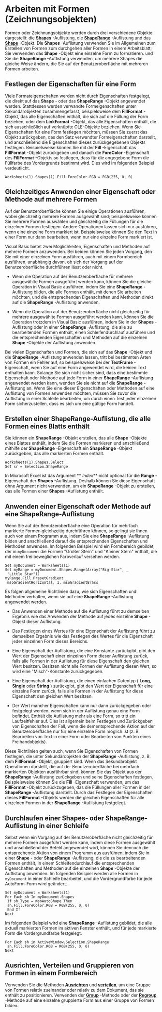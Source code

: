 
# Arbeiten mit Formen (Zeichnungsobjekten)

Formen oder Zeichnungsobjekte werden durch drei verschiedene Objekte dargestellt: die  **[Shapes](f9c6548c-d028-1b70-a11c-c4b45ff19177.md)** -Auflistung, die **[ShapeRange](e1b8229c-73a0-4a77-5e00-4bcec9032260.md)** -Auflistung und das **[Shape](8f01fcd1-b7d9-5216-2de5-40fb6648a403.md)** -Objekt. Die **Shapes** -Auflistung verwenden Sie im Allgemeinen zum Erstellen von Formen zum durchgehen aller Formen in einem Arbeitsblatt; Sie verwenden das **Shape** -Objekt eine einzelne Form zu formatieren. und Sie die **ShapeRange** -Auflistung verwenden, um mehrere Shapes die gleiche Weise ändern, die Sie auf der Benutzeroberfläche mit mehreren Formen arbeiten.


## Festlegen der Eigenschaften für eine Form

Viele Formateigenschaften werden nicht durch Eigenschaften festgelegt, die direkt auf das  **Shape** - oder das **ShapeRange** -Objekt angewendet werden. Stattdessen werden verwandte Formeigenschaften unter Sekundärobjekten zusammengefasst, beispielsweise dem **FillFormat** -Objekt, das alle Eigenschaften enthält, die sich auf die Füllung der Form beziehen, oder dem **LinkFormat** -Objekt, das alle Eigenschaften enthält, die sich ausschließlich auf verknüpfte OLE-Objekte beziehen. Wenn Sie Eigenschaften für eine Form festlegen möchten, müssen Sie zuerst das Objekt zurückgeben, das den Satz verwandter Formeigenschaften darstellt, und anschließend die Eigenschaften dieses zurückgegebenen Objekts festlegen. Beispielsweise können Sie mit der **Fill** -Eigenschaft das **FillFormat** -Objekt zurückgeben und danach die **ForeColor** -Eigenschaft des **FillFormat** -Objekts so festlegen, dass für die angegebene Form die Füllfarbe des Vordergrunds bestimmt wird. Dies wird im folgenden Beispiel verdeutlicht.


```
Worksheets(1).Shapes(1).Fill.ForeColor.RGB = RGB(255, 0, 0)
```


## Gleichzeitiges Anwenden einer Eigenschaft oder Methode auf mehrere Formen

Auf der Benutzeroberfläche können Sie einige Operationen ausführen, wobei gleichzeitig mehrere Formen ausgewählt sind; beispielsweise können Sie mehrere Formen auswählen und gleichzeitig die Füllungen für die einzelnen Formen festlegen. Andere Operationen lassen sich nur ausführen, wenn eine einzelne Form markiert ist. Beispielsweise können Sie den Text in einer Form nur dann bearbeiten, wenn nur eine einzelne Form markiert ist.

Visual Basic bietet zwei Möglichkeiten, Eigenschaften und Methoden auf mehrere Formen anzuwenden. Bei beiden können Sie jeden Vorgang, den Sie mit einer einzelnen Form ausführen, auch mit einem Formbereich ausführen, unabhängig davon, ob sich der Vorgang auf der Benutzeroberfläche durchführen lässt oder nicht.


- Wenn die Operation auf der Benutzeroberfläche für mehrere ausgewählte Formen ausgeführt werden kann, können Sie die gleiche Operation in Visual Basic ausführen, indem Sie eine  **ShapeRange** -Auflistung bilden, die alle Formen enthält, mit denen Sie arbeiten möchten, und die entsprechenden Eigenschaften und Methoden direkt auf die **ShapeRange** -Auflistung anwenden.
    
- Wenn die Operation auf der Benutzeroberfläche nicht gleichzeitig für mehrere ausgewählte Formen ausgeführt werden kann, können Sie die Operation trotzdem in Visual Basic ausführen, indem Sie in der  **Shapes** -Auflistung oder in einer **ShapeRange** -Auflistung, die alle zu bearbeitenden Formen enthält, einen Schleifendurchlauf ausführen und die entsprechenden Eigenschaften und Methoden auf die einzelnen **Shape** -Objekte der Auflistung anwenden.
    
Bei vielen Eigenschaften und Formen, die sich auf das  **Shape** -Objekt und die **ShapeRange** -Auflistung anwenden lassen, tritt bei bestimmten Arten von Formen ein Fehler auf, so beispielsweise bei der **TextFrame** -Eigenschaft, wenn Sie auf eine Form angewendet wird, die keinen Text enthalten kann. Solange Sie sich nicht sicher sind, dass eine bestimmte Eigenschaft oder Methode auf jede Form in einer **ShapeRange** -Auflistung angewendet werden kann, wenden Sie sie nicht auf die **ShapeRange** -Auflistung an. Wenn Sie eine dieser Eigenschaften oder Methoden auf eine Auflistung von Formen anwenden möchten, müssen Sie zuvor die Auflistung in einer Schleife bearbeiten, um durch einen Test jeder einzelnen Form sicherzustellen, dass es sich um eine gültige Form handelt.


## Erstellen einer ShapeRange-Auflistung, die alle Formen eines Blatts enthält

Sie können ein  **ShapeRange** -Objekt erstellen, das alle **Shape** -Objekte eines Blattes enthält, indem Sie die Formen markieren und anschließend mithilfe der **ShapeRange** -Eigenschaft ein **ShapeRange** -Objekt zurückgeben, das alle markierten Formen enthält.


```
Worksheets(1).Shapes.Select 
Set sr = Selection.ShapeRange
```

In Microsoft Excel ist das Argument  ** _Index_** nicht optional für die **Range** -Eigenschaft der **Shapes** -Auflistung. Deshalb können Sie diese Eigenschaft ohne Argument nicht verwenden, um ein **ShapeRange** -Objekt zu erstellen, das alle Formen einer **Shapes** -Auflistung enthält.


## Anwenden einer Eigenschaft oder Methode auf eine ShapeRange-Auflistung

Wenn Sie auf der Benutzeroberfläche eine Operation für mehrfach markierte Formen gleichzeitig durchführen können, so gelingt sie Ihnen auch von einem Programm aus, indem Sie eine  **ShapeRange** -Auflistung bilden und anschließend darauf die entsprechenden Eigenschaften und Methoden anwenden. Im folgenden Beispiel wird ein Formbereich gebildet, der in `myDocument` die Formen "Großer Stern" und "Kleiner Stern" enthält, die mit einem frei beweglichen Farbverlauf versehen werden.


```
Set myDocument = Worksheets(1) 
Set myRange = myDocument.Shapes.Range(Array("Big Star", _ 
 "Little Star")) 
myRange.Fill.PresetGradient _ 
 msoGradientHorizontal, 1, msoGradientBrass
```

Es folgen allgemeine Richtlinien dazu, wie sich Eigenschaften und Methoden verhalten, wenn sie auf eine  **ShapeRange** -Auflistung angewendet werden.


- Das Anwenden einer Methode auf die Auflistung führt zu demselben Ergebnis wie das Anwenden der Methode auf jedes einzelne  **Shape** -Objekt dieser Auflistung.
    
- Das Festlegen eines Wertes für eine Eigenschaft der Auflistung führt zu demselben Ergebnis wie das Festlegen des Wertes für die Eigenschaft jeder einzelnen Form dieses Bereichs.
    
- Eine Eigenschaft der Auflistung, die eine Konstante zurückgibt, gibt den Wert der Eigenschaft einer einzelnen Form dieser Auflistung zurück, falls alle Formen in der Auflistung für diese Eigenschaft den gleichen Wert besitzen. Besitzen nicht alle Formen der Auflistung diesen Wert, so wird eine "Misch"-Konstante zurückgegeben.
    
- Eine Eigenschaft der Auflistung, die einen einfachen Datentyp ( **Long**, **Single** oder **String** ) zurückgibt, gibt den Wert der Eigenschaft für eine einzelne Form zurück, falls alle Formen in der Auflistung für diese Eigenschaft den gleichen Wert besitzen.
    
- Der Wert mancher Eigenschaften kann nur dann zurückgegeben oder festgelegt werden, wenn sich in der Auflistung genau eine Form befindet. Enthält die Auflistung mehr als eine Form, so tritt ein Laufzeitfehler auf. Dies ist allgemein beim Festlegen und Zurückgeben von Eigenschaften der Fall, wenn die dementsprechende Aktion auf der Benutzeroberfläche nur für eine einzelne Form möglich ist (z. B. Bearbeiten von Text in einer Form oder Bearbeiten von Punkten eines Freihandobjekts).
    
Diese Richtlinien gelten auch, wenn Sie Eigenschaften von Formen festlegen, die unter Sekundärobjekten der  **ShapeRange** -Auflistung, z. B. dem **FillFormat** -Objekt, gruppiert sind. Wenn das Sekundärobjekt Operationen darstellt, die auf der Benutzeroberfläche bei mehrfach markierten Objekten ausführbar sind, können Sie das Objekt aus der **ShapeRange** -Auflistung zurückgeben und seine Eigenschaften festlegen. Beispielsweise können Sie die **Fill** -Eigenschaft verwenden, um das **FillFormat** -Objekt zurückzugeben, das die Füllungen aller Formen in der **ShapeRange** -Auflistung darstellt. Durch das Festlegen der Eigenschaften dieses **FillFormat** -Objekts werden die gleichen Eigenschaften für alle einzelnen Formen in der **ShapeRange** -Auflistung festgelegt.


## Durchlaufen einer Shapes- oder ShapeRange-Auflistung in einer Schleife

Selbst wenn ein Vorgang auf der Benutzeroberfläche nicht gleichzeitig für mehrere Formen ausgeführt werden kann, indem diese Formen ausgewählt und anschließend der Befehl angewendet wird, können Sie dennoch die entsprechende Aktion von einem Programm aus ausführen, indem Sie in einer  **Shape** - oder **ShapeRange** -Auflistung, die die zu bearbeitenden Formen enthält, in einem Schleifendurchlauf die entsprechenden Eigenschaften und Methoden auf die einzelnen **Shape** -Objekte der Auflistung anwenden. Im folgenden Beispiel werden alle Formen in `myDocument` in einer Schleife bearbeitet, und die Vordergrundfarbe für jede AutoForm-Form wird geändert.


```
Set myDocument = Worksheets(1) 
For Each sh In myDocument.Shapes 
 If sh.Type = msoAutoShape Then 
 sh.Fill.ForeColor.RGB = RGB(255, 0, 0) 
 End If 
Next
```

Im folgenden Beispiel wird eine  **ShapeRange** -Auflistung gebildet, die alle aktuell markierten Formen im aktiven Fenster enthält, und für jede markierte Form die Vordergrundfarbe festgelegt.




```
For Each sh in ActiveWindow.Selection.ShapeRange 
 sh.Fill.ForeColor.RGB = RGB(255, 0, 0) 
Next
```


## Ausrichten, Verteilen und Gruppieren von Formen in einem Formbereich

Verwenden Sie die Methoden  **[Ausrichten](7a4e6442-6730-ab7d-93b5-4c091ada6b14.md)** und **[verteilen](cef14a4b-4d6e-758e-928a-99233f893ddc.md)**, um eine Gruppe von Formen relativ zueinander oder relativ zu dem Dokument, das sie enthält zu positionieren. Verwenden der **[Group](f0ad9b81-42ad-0ee6-d2e2-ff2a88d47a97.md)** -Methode oder der **[Regroup](d30d3064-c37e-84b0-10a6-11dcd18c593e.md)** -Methode auf eine einzelne gruppierte Form aus einer Gruppe von Formen bilden.

